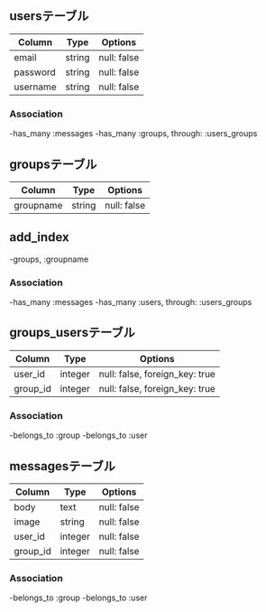## usersテーブル
|Column|Type|Options|
|------|----|-------|
|email|string|null: false|
|password|string|null: false|
|username|string|null: false|

### Association
-has_many :messages
-has_many :groups, through:  :users_groups

## groupsテーブル
|Column|Type|Options|
|------|----|-------|
|groupname|string|null: false|

## add_index
-groups, :groupname

### Association
-has_many :messages
-has_many :users, through:  :users_groups

## groups_usersテーブル

|Column|Type|Options|
|------|----|-------|
|user_id|integer|null: false, foreign_key: true|
|group_id|integer|null: false, foreign_key: true|

### Association
-belongs_to :group
-belongs_to :user

## messagesテーブル

|Column|Type|Options|
|------|----|-------|
|body|text|null: false|
|image|string|null: false|
|user_id|integer|null: false|
|group_id|integer|null: false|

### Association
-belongs_to :group
-belongs_to :user